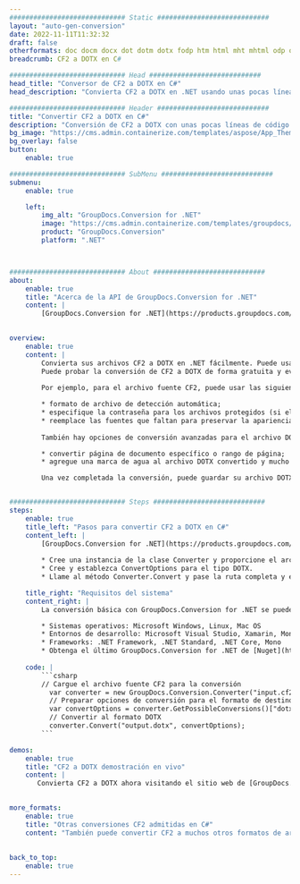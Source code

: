```yaml
---
############################# Static ############################
layout: "auto-gen-conversion"
date: 2022-11-11T11:32:32
draft: false
otherformats: doc docm docx dot dotm dotx fodp htm html mht mhtml odp odt otp pot potm potx pps ppsm ppsx ppt pptm pptx rtf
breadcrumb: CF2 a DOTX en C#

############################# Head ############################
head_title: "Conversor de CF2 a DOTX en C#"
head_description: "Convierta CF2 a DOTX en .NET usando unas pocas líneas de código. Utilice la API de conversión de documentos de GroupDocs para convertir más de 160 formatos de archivo."

############################# Header ############################
title: "Convertir CF2 a DOTX en C#"
description: "Conversión de CF2 a DOTX con unas pocas líneas de código .NET"
bg_image: "https://cms.admin.containerize.com/templates/aspose/App_Themes/V3/images/bg/header1.png"
bg_overlay: false
button:
    enable: true

############################# SubMenu ############################
submenu:
    enable: true

    left:
        img_alt: "GroupDocs.Conversion for .NET"
        image: "https://cms.admin.containerize.com/templates/groupdocs/images/product-logos/90x90-noborder/groupdocs-conversion-net.png"
        product: "GroupDocs.Conversion"
        platform: ".NET"



############################# About ############################
about:
    enable: true
    title: "Acerca de la API de GroupDocs.Conversion for .NET"
    content: |
        [GroupDocs.Conversion for .NET](https://products.groupdocs.com/conversion/net/) se puede usar para convertir Microsoft Word, Excel, PowerPoint, PDF, Visio y otros formatos. GroupDocs.Conversion es una API independiente que es adecuada para sistemas internos y de back-end donde se requiere un alto rendimiento. No depende de ningún software como Microsoft u Open Office.
    

overview:
    enable: true
    content: |
        Convierta sus archivos CF2 a DOTX en .NET fácilmente. Puede usar solo un par de líneas de código C# en cualquier plataforma de su elección, como Windows, Linux, macOS.
        Puede probar la conversión de CF2 a DOTX de forma gratuita y evaluar la calidad de los resultados de la conversión. Junto con los escenarios de conversión de archivos simples, puede probar opciones más avanzadas para cargar el archivo de origen CF2 y para guardar el resultado de salida DOTX. 
        
        Por ejemplo, para el archivo fuente CF2, puede usar las siguientes opciones de carga:

        * formato de archivo de detección automática;
        * especifique la contraseña para los archivos protegidos (si el formato de archivo lo admite);
        * reemplace las fuentes que faltan para preservar la apariencia del documento.
        
        También hay opciones de conversión avanzadas para el archivo DOTX:

        * convertir página de documento específico o rango de página;
        * agregue una marca de agua al archivo DOTX convertido y mucho más.

        Una vez completada la conversión, puede guardar su archivo DOTX en la ruta del archivo local o en cualquier almacenamiento de terceros como FTP, Amazon S3, Google Drive, Dropbox, etc. Tenga en cuenta que para convertir CF2 a DOTX no es necesario instalar ningún software adicional, como MS Office, Open Office, Adobe Acrobat Reader, etc.


############################# Steps ############################
steps:
    enable: true
    title_left: "Pasos para convertir CF2 a DOTX en C#"
    content_left: |
        [GroupDocs.Conversion for .NET](https://products.groupdocs.com/conversion/net/) facilita a los desarrolladores convertir un archivo CF2 a DOTX con unas pocas líneas de código.
        
        * Cree una instancia de la clase Converter y proporcione el archivo CF2 con la ruta completa
        * Cree y establezca ConvertOptions para el tipo DOTX.
        * Llame al método Converter.Convert y pase la ruta completa y el formato (DOTX) como parámetro

    title_right: "Requisitos del sistema"
    content_right: |
        La conversión básica con GroupDocs.Conversion for .NET se puede realizar en unos pocos pasos simples. Nuestras API son compatibles con todas las principales plataformas y sistemas operativos. Antes de ejecutar el código a continuación, asegúrese de tener instalados los siguientes requisitos previos en su sistema.

        * Sistemas operativos: Microsoft Windows, Linux, Mac OS
        * Entornos de desarrollo: Microsoft Visual Studio, Xamarin, MonoDevelop
        * Frameworks: .NET Framework, .NET Standard, .NET Core, Mono
        * Obtenga el último GroupDocs.Conversion for .NET de [Nuget](https://www.nuget.org/packages/groupdocs.conversion)
         
    code: |
        ```csharp    
        // Cargue el archivo fuente CF2 para la conversión
          var converter = new GroupDocs.Conversion.Converter("input.cf2");
          // Preparar opciones de conversión para el formato de destino DOTX
          var convertOptions = converter.GetPossibleConversions()["dotx"].ConvertOptions;
          // Convertir al formato DOTX
          converter.Convert("output.dotx", convertOptions);
        ```

demos:
    enable: true
    title: "CF2 a DOTX demostración en vivo"
    content: |
       Convierta CF2 a DOTX ahora visitando el sitio web de [GroupDocs.Conversion App](https://products.groupdocs.app/conversion/family). La demostración en línea tiene las siguientes ventajas
          

more_formats:
    enable: true
    title: "Otras conversiones CF2 admitidas en C#"
    content: "También puede convertir CF2 a muchos otros formatos de archivo. Consulte la lista a continuación."
       
       
back_to_top:
    enable: true
---
```

